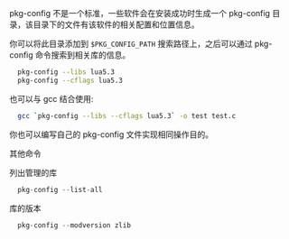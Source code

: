 
pkg-config 不是一个标准，一些软件会在安装成功时生成一个 pkg-config 目录，该目录下的文件有该软件的相关配置和位置信息。

你可以将此目录添加到 `$PKG_CONFIG_PATH` 搜索路径上，之后可以通过 pkg-config 命令搜索到相关库的信息。
```sh
  pkg-config --libs lua5.3
  pkg-config --cflags lua5.3
```
也可以与 gcc 结合使用:
```sh
  gcc `pkg-config --libs --cflags lua5.3` -o test test.c
```
你也可以编写自己的 pkg-config 文件实现相同操作目的。

其他命令

列出管理的库
```s
  pkg-config --list-all
```

库的版本
```s
  pkg-config --modversion zlib
```
